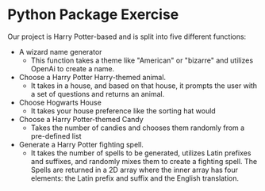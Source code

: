 # Python Package Exercise

Our project is Harry Potter-based and is split into five different functions: 
- A wizard name generator
  - This function takes a theme like "American" or "bizarre" and utilizes OpenAi to create a name.
- Choose a Harry Potter Harry-themed animal.
  - It takes in a house, and based on that house, it prompts the user with a set of questions and         returns an animal.  
- Choose Hogwarts House
  - It takes your house preference like the sorting hat would
- Choose a Harry Potter-themed Candy
  - Takes the number of candies and chooses them randomly from a pre-defined list 
- Generate a Harry Potter fighting spell. 
  - It takes the number of spells to be generated, utilizes Latin prefixes and suffixes, and randomly   mixes them to create a fighting spell. The Spells are returned in a 2D array where the inner array    has four elements: the Latin prefix and suffix and the English translation. 
